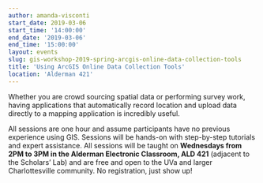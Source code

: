 ```yaml
---
author: amanda-visconti
start_date: 2019-03-06
start_time: '14:00:00'
end_date: '2019-03-06'
end_time: '15:00:00'
layout: events
slug: gis-workshop-2019-spring-arcgis-online-data-collection-tools
title: 'Using ArcGIS Online Data Collection Tools'
location: 'Alderman 421'
---
```


Whether you are crowd sourcing spatial data or performing survey work, having applications that automatically record location and upload data directly to a mapping application is incredibly useful.  

All sessions are one hour and assume participants have no previous experience using GIS. Sessions will be hands-on with step-by-step tutorials and expert assistance. All sessions will be taught on **Wednesdays from 2PM to 3PM in the Alderman Electronic Classroom, ALD 421** (adjacent to the Scholars’ Lab) and are free and open to the UVa and larger Charlottesville community. No registration, just show up!